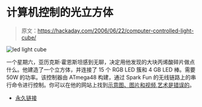 # 计算机控制的光立方体

> 原文：<https://hackaday.com/2006/06/22/computer-controlled-light-cube/>

![led light cube](img/11bc408917221f6d7eaccd6b70050f79.png)

一个星期六，亚历克斯·霍恩斯坦感到无聊，决定用他发现的大块丙烯酸碎片做点什么。他建造了一个立方体，并连接了 15 个 RGB LED 簇和 4 GB LED 棒。需要 50W 的功率。该控制器由 ATmega48 构建，通过 Spark Fun 的无线链路上的串行命令进行控制。你可以在他的网站上找到[示意图、图片和视频](http://www.artiswrong.com/neo/),[艺术是错误的](http://www.artiswrong.com/)。

*   [永久链接](http://www.artiswrong.com/neo/)
